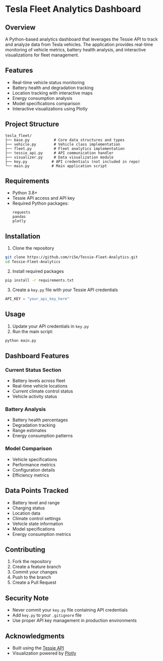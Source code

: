 # Tesla Fleet Analytics Dashboard

## Overview
A Python-based analytics dashboard that leverages the Tessie API to track and analyze data from Tesla vehicles. The application provides real-time monitoring of vehicle metrics, battery health analysis, and interactive visualizations for fleet management.

## Features
- Real-time vehicle status monitoring
- Battery health and degradation tracking
- Location tracking with interactive maps
- Energy consumption analysis
- Model specifications comparison
- Interactive visualizations using Plotly

## Project Structure
```
tesla_fleet/
├── base.py           # Core data structures and types
├── vehicle.py        # Vehicle class implementation
├── fleet.py          # Fleet analytics implementation
├── tessie_api.py     # API communication handler
├── visualizer.py     # Data visualization module
├── key.py           # API credentials (not included in repo)
└── main.py          # Main application script
```

## Requirements
- Python 3.8+
- Tessie API access and API key
- Required Python packages:
  ```
  requests
  pandas
  plotly
  ```

## Installation
1. Clone the repository
```bash
git clone https://github.com/ri5e/Tessie-Fleet-Analytics.git
cd Tessie-Fleet-Analytics
```

2. Install required packages
```bash
pip install -r requirements.txt
```

3. Create a `key.py` file with your Tessie API credentials
```python
API_KEY = "your_api_key_here"
```

## Usage
1. Update your API credentials in `key.py`
2. Run the main script:
```bash
python main.py
```

## Dashboard Features
### Current Status Section
- Battery levels across fleet
- Real-time vehicle locations
- Current climate control status
- Vehicle activity status

### Battery Analysis
- Battery health percentages
- Degradation tracking
- Range estimates
- Energy consumption patterns

### Model Comparison
- Vehicle specifications
- Performance metrics
- Configuration details
- Efficiency metrics

## Data Points Tracked
- Battery level and range
- Charging status
- Location data
- Climate control settings
- Vehicle state information
- Model specifications
- Energy consumption metrics

## Contributing
1. Fork the repository
2. Create a feature branch
3. Commit your changes
4. Push to the branch
5. Create a Pull Request

## Security Note
- Never commit your `key.py` file containing API credentials
- Add `key.py` to your `.gitignore` file
- Use proper API key management in production environments

## Acknowledgments
- Built using the [Tessie API](https://tessie.com/)
- Visualization powered by [Plotly](https://plotly.com/)
